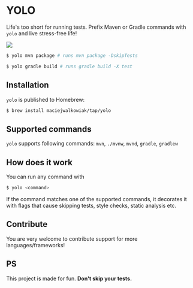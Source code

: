 # YOLO

Life's too short for running tests. Prefix Maven or Gradle commands with `yolo` and live stress-free life!

![](https://media.giphy.com/media/3o7qDQ4kcSD1PLM3BK/giphy-downsized.gif)

```bash
$ yolo mvn package # runs mvn package -DskipTests
```

```bash
$ yolo gradle build # runs gradle build -X test
```

## Installation

`yolo` is published to Homebrew:

```bash
$ brew install maciejwalkowiak/tap/yolo
```

## Supported commands

`yolo` supports following commands: `mvn`, `./mvnw`, `mvnd`, `gradle`, `gradlew`

## How does it work

You can run any command with

```bash
$ yolo <command>
```

If the command matches one of the supported commands, it decorates it with flags that cause skipping tests, style checks, static analysis etc.

## Contribute

You are very welcome to contribute support for more languages/frameworks!

## PS

This project is made for fun. **Don't skip your tests.**

